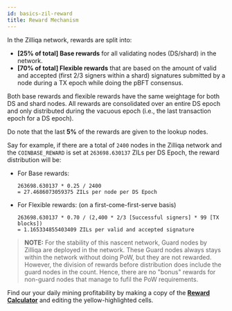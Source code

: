 ```yaml
---
id: basics-zil-reward
title: Reward Mechanism
---
```

In the Zilliqa network, rewards are split into:

* **[25% of total] Base rewards** for all validating nodes (DS/shard) in the network.
* **[70% of total] Flexible rewards** that are based on the amount of valid and accepted (first 2/3 signers within a shard) signatures submitted by a node during a TX epoch while doing the pBFT consensus.

Both base rewards and flexible rewards have the same weightage for both DS and shard nodes. All rewards are consolidated over an entire DS epoch and only distributed during the vacuous epoch (i.e., the last transaction epoch for a DS epoch).

Do note that the last **5%** of the rewards are given to the lookup nodes.

Say for example, if there are a total of `2400` nodes in the Zilliqa network and the `COINBASE_REWARD` is set at `263698.630137` ZILs per DS Epoch, the reward distribution will be:

- For Base rewards:
    ```shell
    263698.630137 * 0.25 / 2400
    = 27.4686073059375 ZILs per node per DS Epoch
    ```
- For Flexible rewards: (on a first-come-first-serve basis)
    ```shell
    263698.630137 * 0.70 / (2,400 * 2/3 [Successful signers] * 99 [TX blocks])
    = 1.165334855403409 ZILs per valid and accepted signature
    ```

> **NOTE:** For the stability of this nascent network, Guard nodes by Zilliqa are deployed in the network. These Guard nodes always stays within the network without doing PoW, but they are not rewarded. However, the division of rewards before distribution does include the guard nodes in the count. Hence, there are no "bonus" rewards for non-guard nodes that manage to fufil the PoW requirements.

Find our your daily mining profitability by making a copy of the [**Reward Calculator**](https://docs.google.com/spreadsheets/d/1iA3DvXMiAql6bf1mGHHxfGLICm0wZ2Gav5HzRkP81j4/edit?usp=sharing) and editing the yellow-highlighted cells.